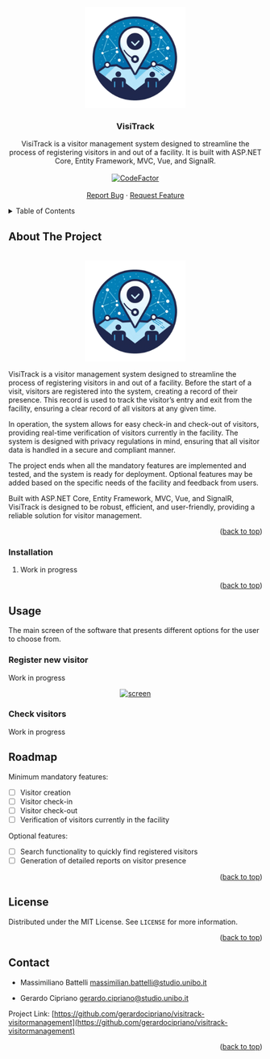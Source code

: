 <a name="readme-top"></a>

<!-- PROJECT LOGO -->
<br />
<div align="center">
  <a href="https://github.com/gerardocipriano/visitrack-visitormanagement">
    <img src="img/visitrack_logo.png" alt="Logo" width="200">
  </a>

<h3 align="center">VisiTrack</h3>

  <p align="center">
    VisiTrack is a visitor management system designed to streamline the process of registering visitors in and out of a facility. It is built with ASP.NET Core, Entity Framework, MVC, Vue, and SignalR.
    <br /><br />
    <a href="https://www.codefactor.io/repository/github/gerardocipriano/visitrack-visitormanagement"><img src="https://www.codefactor.io/repository/github/gerardocipriano/visitrack-visitormanagement/badge" alt="CodeFactor" /></a>
    <br /><br />
    <a href="https://github.com/gerardocipriano/visitrack-visitormanagement/issues">Report Bug</a>
    ·
    <a href="https://github.com/gerardocipriano/visitrack-visitormanagement/issues">Request Feature</a>
  </p>
</div>
</div>

<!-- TABLE OF CONTENTS -->
<details>
  <summary>Table of Contents</summary>
  <ol>
    <li>
      <a href="#about-the-project">About The Project</a>
    </li>
    <li>
      <a href="#getting-started">Getting Started</a>
      <ul>
        <li><a href="#installation">Installation</a></li>
      </ul>
    </li>
    <li><a href="#usage">Usage</a></li>
    <li><a href="#roadmap">Roadmap</a></li>
    <li><a href="#license">License</a></li>
    <li><a href="#contact">Contact</a></li>
  </ol>
</details>

<!-- ABOUT THE PROJECT -->

## About The Project

<br />
<div align="center">
  <a href="https://github.com/gerardocipriano/visitrack-visitormanagement">
    <img src="img/visitrack_logo.png" alt="Logo" width="200">
  </a>
  <p align="center">
</div>
VisiTrack is a visitor management system designed to streamline the process of registering visitors in and out of a facility. Before the start of a visit, visitors are registered into the system, creating a record of their presence. This record is used to track the visitor’s entry and exit from the facility, ensuring a clear record of all visitors at any given time.

In operation, the system allows for easy check-in and check-out of visitors, providing real-time verification of visitors currently in the facility. The system is designed with privacy regulations in mind, ensuring that all visitor data is handled in a secure and compliant manner.

The project ends when all the mandatory features are implemented and tested, and the system is ready for deployment. Optional features may be added based on the specific needs of the facility and feedback from users.

Built with ASP.NET Core, Entity Framework, MVC, Vue, and SignalR, VisiTrack is designed to be robust, efficient, and user-friendly, providing a reliable solution for visitor management.

<p align="right">(<a href="#readme-top">back to top</a>)</p>

<!-- GETTING STARTED -->

### Installation

1. Work in progress

<p align="right">(<a href="#readme-top">back to top</a>)</p>

<!-- USAGE EXAMPLES -->

## Usage

The main screen of the software that presents different options for the user to choose from.

### Register new visitor

Work in progress

<div align="center">
  <a href="https://github.com/gerardocipriano/visitrack-visitormanagement">
    <img src="img/register.png" alt=" screen" height="500">
  </a>
</div>

### Check visitors

Work in progress

<!-- ROADMAP -->

## Roadmap

Minimum mandatory features:

- [ ] Visitor creation
- [ ] Visitor check-in
- [ ] Visitor check-out
- [ ] Verification of visitors currently in the facility

Optional features:

- [ ] Search functionality to quickly find registered visitors
- [ ] Generation of detailed reports on visitor presence

<p align="right">(<a href="#readme-top">back to top</a>)</p>

<!-- LICENSE -->

## License

Distributed under the MIT License. See `LICENSE` for more information.

<p align="right">(<a href="#readme-top">back to top</a>)</p>

<!-- CONTACT -->

## Contact

- Massimiliano Battelli <massimilian.battelli@studio.unibo.it><br />

- Gerardo Cipriano <gerardo.cipriano@studio.unibo.it><br />


Project Link: [https://github.com/gerardocipriano/visitrack-visitormanagement](https://github.com/gerardocipriano/visitrack-visitormanagement)

<p align="right">(<a href="#readme-top">back to top</a>)</p>

<!-- MARKDOWN LINKS & IMAGES -->

[license-url]: https://github.com/gerardocipriano/visitrack-visitormanagementblob/main/LICENSE
[product-screenshot]: img/visitrack_logo.png
